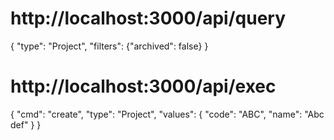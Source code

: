 
# http://localhost:3000/api/query

{
  "type": "Project",
  "filters": {"archived": false}
}

# http://localhost:3000/api/exec

{
  "cmd": "create",
  "type": "Project",
  "values": {
    "code": "ABC",
    "name": "Abc def"
  }
}
